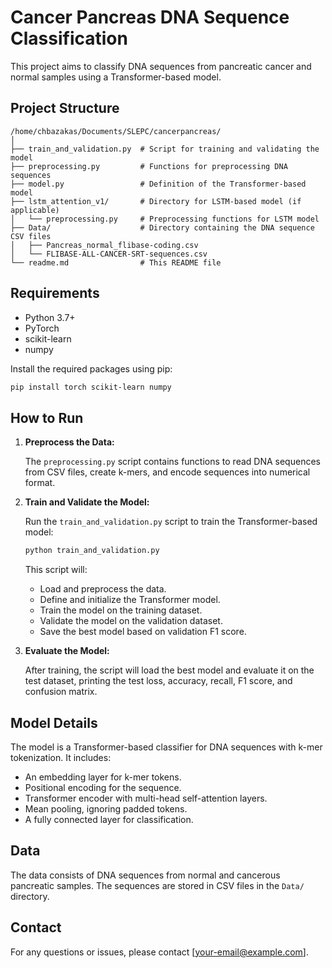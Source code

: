 
# Cancer Pancreas DNA Sequence Classification

This project aims to classify DNA sequences from pancreatic cancer and normal samples using a Transformer-based model.

## Project Structure

```
/home/chbazakas/Documents/SLEPC/cancerpancreas/
│
├── train_and_validation.py  # Script for training and validating the model
├── preprocessing.py         # Functions for preprocessing DNA sequences
├── model.py                 # Definition of the Transformer-based model
├── lstm_attention_v1/       # Directory for LSTM-based model (if applicable)
│   └── preprocessing.py     # Preprocessing functions for LSTM model
├── Data/                    # Directory containing the DNA sequence CSV files
│   ├── Pancreas_normal_flibase-coding.csv
│   └── FLIBASE-ALL-CANCER-SRT-sequences.csv
└── readme.md                # This README file
```

## Requirements

- Python 3.7+
- PyTorch
- scikit-learn
- numpy

Install the required packages using pip:

```bash
pip install torch scikit-learn numpy
```

## How to Run

1. **Preprocess the Data:**

   The `preprocessing.py` script contains functions to read DNA sequences from CSV files, create k-mers, and encode sequences into numerical format.

2. **Train and Validate the Model:**

   Run the `train_and_validation.py` script to train the Transformer-based model:

   ```bash
   python train_and_validation.py
   ```

   This script will:
   - Load and preprocess the data.
   - Define and initialize the Transformer model.
   - Train the model on the training dataset.
   - Validate the model on the validation dataset.
   - Save the best model based on validation F1 score.

3. **Evaluate the Model:**

   After training, the script will load the best model and evaluate it on the test dataset, printing the test loss, accuracy, recall, F1 score, and confusion matrix.

## Model Details

The model is a Transformer-based classifier for DNA sequences with k-mer tokenization. It includes:
- An embedding layer for k-mer tokens.
- Positional encoding for the sequence.
- Transformer encoder with multi-head self-attention layers.
- Mean pooling, ignoring padded tokens.
- A fully connected layer for classification.

## Data

The data consists of DNA sequences from normal and cancerous pancreatic samples. The sequences are stored in CSV files in the `Data/` directory.

## Contact

For any questions or issues, please contact [your-email@example.com].
